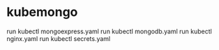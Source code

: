 # kubemongo
run kubectl mongoexpress.yaml
run kubectl mongodb.yaml
run kubectl nginx.yaml
run kubectl secrets.yaml

